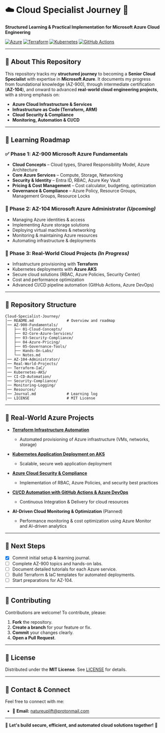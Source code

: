 # ☁️ **Cloud Specialist Journey** 🚀

**Structured Learning & Practical Implementation for Microsoft Azure Cloud Engineering**

[![Azure](https://img.shields.io/badge/Azure-0078D4?style=flat-square&logo=microsoftazure&logoColor=white)](https://azure.microsoft.com/)
[![Terraform](https://img.shields.io/badge/Terraform-7B42BC?style=flat-square&logo=terraform&logoColor=white)](https://terraform.io)
[![Kubernetes](https://img.shields.io/badge/Kubernetes-326CE5?style=flat-square&logo=kubernetes&logoColor=white)](https://kubernetes.io/)
[![GitHub Actions](https://img.shields.io/badge/GitHub%20Actions-2088FF?style=flat-square&logo=githubactions&logoColor=white)](https://github.com/features/actions)

---

## 📌 About This Repository

This repository tracks my **structured journey** to becoming a **Senior Cloud Specialist** with expertise in **Microsoft Azure**. It documents my progress from foundational knowledge (AZ-900), through intermediate certification (**AZ-104**), and onward to advanced **real-world cloud engineering projects**, with a strong emphasis on:

- **Azure Cloud Infrastructure & Services**
- **Infrastructure as Code (Terraform, ARM)**
- **Cloud Security & Compliance**
- **Monitoring, Automation & CI/CD**

---

## 📖 Learning Roadmap

### ✅ **Phase 1: AZ-900 Microsoft Azure Fundamentals**

- **Cloud Concepts** – Cloud types, Shared Responsibility Model, Azure Architecture
- **Core Azure Services** – Compute, Storage, Networking
- **Security & Identity** – Entra ID, RBAC, Azure Key Vault
- **Pricing & Cost Management** – Cost calculator, budgeting, optimization
- **Governance & Compliance** – Azure Policy, Resource Groups, Management Groups, Resource Locks

### 🚧 **Phase 2: AZ-104 Microsoft Azure Administrator** *(Upcoming)*

- Managing Azure identities & access
- Implementing Azure storage solutions
- Deploying virtual machines & networking
- Monitoring & maintaining Azure resources
- Automating infrastructure & deployments

### 🚀 **Phase 3: Real-World Cloud Projects** *(In Progress)*

- Infrastructure provisioning with **Terraform**
- Kubernetes deployments with **Azure AKS**
- Secure cloud solutions (RBAC, Azure Policies, Security Center)
- Cost and performance optimization
- Advanced CI/CD pipeline automation (GitHub Actions, Azure DevOps)

---

## 📂 Repository Structure

```
Cloud-Specialist-Journey/
│── README.md               # Overview and roadmap
│── AZ-900-Fundamentals/
│   ├── 01-Cloud-Concepts/
│   ├── 02-Core-Azure-Services/
│   ├── 03-Security-Compliance/
│   ├── 04-Azure-Pricing/
│   ├── 05-Governance-Tools/
│   ├── Hands-On-Labs/
│   └── Notes.md
│── AZ-104-Administrator/
│── Real-World-Projects/
│── Terraform-IaC/
│── Kubernetes-AKS/
│── CI-CD-Automation/
│── Security-Compliance/
│── Monitoring-Logging/
│── Resources/
│── Journal.md              # Learning log
│── LICENSE                 # MIT License
```

---

## 🚀 Real-World Azure Projects

- [**Terraform Infrastructure Automation**](https://github.com/solutions-for-realvalue/Azure-Infrastructure-Automation)
  - Automated provisioning of Azure infrastructure (VMs, networks, storage)

- [**Kubernetes Application Deployment on AKS**](https://github.com/solutions-for-realvalue/AKS-Kubernetes-Deployment)
  - Scalable, secure web application deployment

- [**Azure Cloud Security & Compliance**](https://github.com/solutions-for-realvalue/Azure-Security-Compliance)
  - Implementation of RBAC, Azure Policies, and security best practices

- [**CI/CD Automation with GitHub Actions & Azure DevOps**](https://github.com/solutions-for-realvalue/Azure-Monitoring-CostManagement)
  - Continuous Integration & Delivery for cloud resources

- **AI-Driven Cloud Monitoring & Optimization** (Planned)
  - Performance monitoring & cost optimization using Azure Monitor and AI-driven analytics

---

## 📌 Next Steps
- [x] Commit initial setup & learning journal.
- [ ] Complete AZ-900 topics and hands-on labs.
- [ ] Document detailed tutorials for each Azure service.
- [ ] Build Terraform & IaC templates for automated deployments.
- [ ] Start preparations for AZ-104.

---

## 🤝 Contributing
Contributions are welcome! To contribute, please:

1. **Fork** the repository.
2. **Create a branch** for your feature or fix.
3. **Commit** your changes clearly.
4. **Open a Pull Request**.

---

## 📜 License
Distributed under the **MIT License**. See [LICENSE](LICENSE) for details.

---

## 📧 Contact & Connect
Feel free to connect with me:

- 📩 **Email:** [natureuplift@protonmail.com](mailto:natureuplift@protonmail.com)
<!-- - 🔗 **LinkedIn:** [Arnaldo Sepulveda](https://www.linkedin.com/in/arnaldo-sepulveda) -->

---

🌟 **Let's build secure, efficient, and automated cloud solutions together!** 🚀
